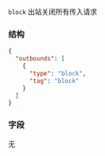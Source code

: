 `block` 出站关闭所有传入请求

### 结构

```json
{
  "outbounds": [
    {
      "type": "block",
      "tag": "block"
    }
  ]
}
```

### 字段

无